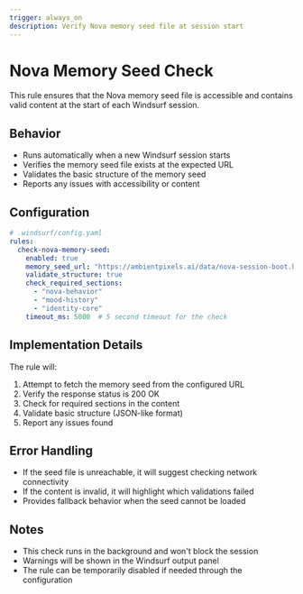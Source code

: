 ```yaml
---
trigger: always_on
description: Verify Nova memory seed file at session start
---
```


# Nova Memory Seed Check

This rule ensures that the Nova memory seed file is accessible and contains valid content at the start of each Windsurf session.

## Behavior

- Runs automatically when a new Windsurf session starts
- Verifies the memory seed file exists at the expected URL
- Validates the basic structure of the memory seed
- Reports any issues with accessibility or content

## Configuration

```yaml
# .windsurf/config.yaml
rules:
  check-nova-memory-seed:
    enabled: true
    memory_seed_url: "https://ambientpixels.ai/data/nova-session-boot.html"
    validate_structure: true
    check_required_sections:
      - "nova-behavior"
      - "mood-history"
      - "identity-core"
    timeout_ms: 5000  # 5 second timeout for the check
```

## Implementation Details

The rule will:
1. Attempt to fetch the memory seed from the configured URL
2. Verify the response status is 200 OK
3. Check for required sections in the content
4. Validate basic structure (JSON-like format)
5. Report any issues found

## Error Handling

- If the seed file is unreachable, it will suggest checking network connectivity
- If the content is invalid, it will highlight which validations failed
- Provides fallback behavior when the seed cannot be loaded

## Notes

- This check runs in the background and won't block the session
- Warnings will be shown in the Windsurf output panel
- The rule can be temporarily disabled if needed through the configuration